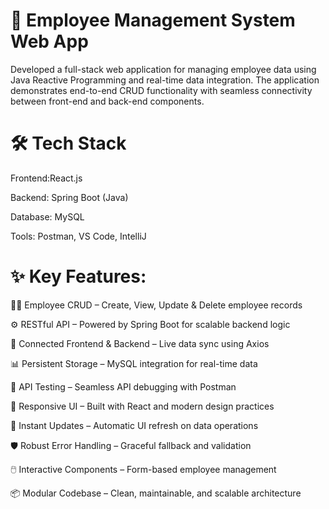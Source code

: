 # 🎯 Employee Management System Web App

Developed a full-stack web application for managing employee data using Java Reactive Programming and real-time data integration. The application demonstrates end-to-end CRUD functionality with seamless connectivity between front-end and back-end components.

# 🛠️ Tech Stack

Frontend:React.js

Backend: Spring Boot (Java)

Database: MySQL

Tools: Postman, VS Code, IntelliJ

# ✨ Key Features:

🧑‍💼 Employee CRUD – Create, View, Update & Delete employee records

⚙️ RESTful API – Powered by Spring Boot for scalable backend logic

🔗 Connected Frontend & Backend – Live data sync using Axios

📊 Persistent Storage – MySQL integration for real-time data

🧪 API Testing – Seamless API debugging with Postman

📱 Responsive UI – Built with React and modern design practices

🚀 Instant Updates – Automatic UI refresh on data operations

🛡️ Robust Error Handling – Graceful fallback and validation

🖱️ Interactive Components – Form-based employee management

📦 Modular Codebase – Clean, maintainable, and scalable architecture


